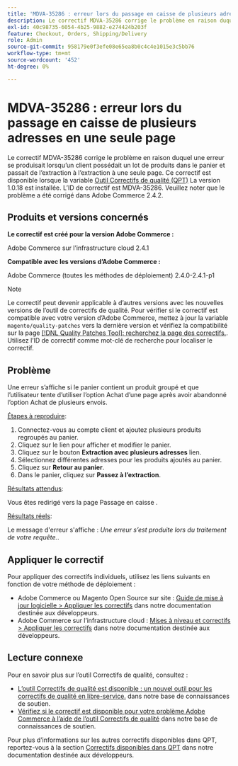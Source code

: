 ```yaml
---
title: 'MDVA-35286 : erreur lors du passage en caisse de plusieurs adresses en une seule page'
description: Le correctif MDVA-35286 corrige le problème en raison duquel une erreur se produisait lorsqu’un client possédait un lot de produits dans le panier et passait de l’extraction à l’extraction à une seule page. Ce correctif est disponible lorsque l’[outil de correctifs de qualité (QPT)](/help/announcements/adobe-commerce-announcements/magento-quality-patches-released-new-tool-to-self-serve-quality-patches.md) 1.0.18 est installé. L’ID de correctif est MDVA-35286. Veuillez noter que le problème a été corrigé dans Adobe Commerce 2.4.2.
exl-id: 40c98735-6054-4b25-9882-e274424b203f
feature: Checkout, Orders, Shipping/Delivery
role: Admin
source-git-commit: 958179e0f3efe08e65ea8b0c4c4e1015e3c5bb76
workflow-type: tm+mt
source-wordcount: '452'
ht-degree: 0%

---
```


# MDVA-35286 : erreur lors du passage en caisse de plusieurs adresses en une seule page

Le correctif MDVA-35286 corrige le problème en raison duquel une erreur se produisait lorsqu’un client possédait un lot de produits dans le panier et passait de l’extraction à l’extraction à une seule page. Ce correctif est disponible lorsque la variable [Outil Correctifs de qualité (QPT)](/help/announcements/adobe-commerce-announcements/magento-quality-patches-released-new-tool-to-self-serve-quality-patches.md) La version 1.0.18 est installée. L’ID de correctif est MDVA-35286. Veuillez noter que le problème a été corrigé dans Adobe Commerce 2.4.2.

## Produits et versions concernés

**Le correctif est créé pour la version Adobe Commerce :**

Adobe Commerce sur l’infrastructure cloud 2.4.1

**Compatible avec les versions d’Adobe Commerce :**

Adobe Commerce (toutes les méthodes de déploiement) 2.4.0-2.4.1-p1

>[!NOTE]
>
>Le correctif peut devenir applicable à d’autres versions avec les nouvelles versions de l’outil de correctifs de qualité. Pour vérifier si le correctif est compatible avec votre version d’Adobe Commerce, mettez à jour la variable `magento/quality-patches` vers la dernière version et vérifiez la compatibilité sur la page [[!DNL Quality Patches Tool]: recherchez la page des correctifs.](https://devdocs.magento.com/quality-patches/tool.html#patch-grid). Utilisez l’ID de correctif comme mot-clé de recherche pour localiser le correctif.

## Problème

Une erreur s’affiche si le panier contient un produit groupé et que l’utilisateur tente d’utiliser l’option Achat d’une page après avoir abandonné l’option Achat de plusieurs envois.

<u>Étapes à reproduire</u>:

1. Connectez-vous au compte client et ajoutez plusieurs produits regroupés au panier.
1. Cliquez sur le lien pour afficher et modifier le panier.
1. Cliquez sur le bouton **Extraction avec plusieurs adresses** lien.
1. Sélectionnez différentes adresses pour les produits ajoutés au panier.
1. Cliquez sur **Retour au panier**.
1. Dans le panier, cliquez sur **Passez à l’extraction**.

<u>Résultats attendus</u>:

Vous êtes redirigé vers la page Passage en caisse .

<u>Résultats réels</u>:

Le message d&#39;erreur s&#39;affiche : *Une erreur s’est produite lors du traitement de votre requête.*.

## Appliquer le correctif

Pour appliquer des correctifs individuels, utilisez les liens suivants en fonction de votre méthode de déploiement :

* Adobe Commerce ou Magento Open Source sur site : [Guide de mise à jour logicielle > Appliquer les correctifs](https://devdocs.magento.com/guides/v2.4/comp-mgr/patching/mqp.html) dans notre documentation destinée aux développeurs.
* Adobe Commerce sur l’infrastructure cloud : [Mises à niveau et correctifs > Appliquer les correctifs](https://devdocs.magento.com/cloud/project/project-patch.html) dans notre documentation destinée aux développeurs.

## Lecture connexe

Pour en savoir plus sur l’outil Correctifs de qualité, consultez :

* [L’outil Correctifs de qualité est disponible : un nouvel outil pour les correctifs de qualité en libre-service.](/help/announcements/adobe-commerce-announcements/magento-quality-patches-released-new-tool-to-self-serve-quality-patches.md) dans notre base de connaissances de soutien.
* [Vérifiez si le correctif est disponible pour votre problème Adobe Commerce à l’aide de l’outil Correctifs de qualité](/help/support-tools/patches-available-in-qpt-tool/check-patch-for-magento-issue-with-magento-quality-patches.md) dans notre base de connaissances de soutien.

Pour plus d’informations sur les autres correctifs disponibles dans QPT, reportez-vous à la section [Correctifs disponibles dans QPT](https://devdocs.magento.com/quality-patches/tool.html#patch-grid) dans notre documentation destinée aux développeurs.
